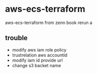 # aws-ecs-terraform

aws-ecs-terraform from zenn book
rerun a

## trouble

-   modify aws iam role policy
-   trustrelation aws accountid
-   modify iam id provide url
-   change s3 backet name
